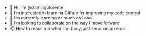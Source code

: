 - 👋 Hi, I’m @zantiagolorente
- 👀 I’m interested in learning Github for improving my code control
- 🌱 I’m currently learning as much as I can
- 💞️ I’m looking to collaborate on the way I move forward
- 📫 How to reach me when I'm busy, just send me an email

<!---
zantiagolorente/zantiagolorente is a ✨ special ✨ repository because its `README.md` (this file) appears on your GitHub profile.
You can click the Preview link to take a look at your changes.
--->

